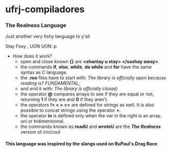 # ufrj-compiladores
### The Realness Language
Just another very fishy language to y'all

Stay Foxy , UON UON :p

 - How does it work?
    - open and close known **{}** are **\<shantay u stay> \</sashay away>**.
    - the commands **if**, **else**, **while**, **do while** and **for** have the same syntax as C language.
    - the **.roo** files have to start with:
      *The library is officially open
      because reading is? FUNDAMENTAL;*
    - and end it with:
      *The library is officially closed;*
    - the operator **@** compares arrays to see if they are equal or not, returning **1** if they are and **0** if they aren't.
    - the operators **!= < > ==** are defined for strings as well. It is also possible to concat strings using the operator **+**.
    - the operator **in** is defined only when the *var* in the right is an array, uni or bidimensional.
    - the commands known as **readU** and **wroteU** are the ***The Realness*** version of cin/cout

#### This language was inspired by the slangs used on RuPaul's Drag Race
